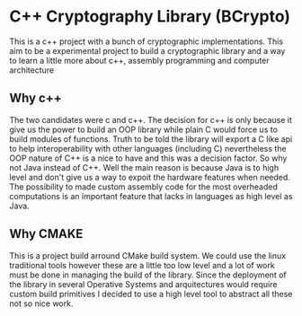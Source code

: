 # C++ Cryptography Library (BCrypto)
This is a c++ project with a bunch of cryptographic implementations. This aim to be a experimental project to build a cryptographic
library and a way to learn a little more about c++, assembly programming and computer architecture

## Why c++
The two candidates were c and c++. The decision for c++ is only because it give us the power to build an OOP library while plain C would
force us to build modules of functions. Truth to be told the library will export a C like api to help interoperability with other
languages (including C) nevertheless the OOP nature of C++ is a nice to have and this was a decision factor. So why not Java instead
of C++. Well the main reason is because Java is to high level and don't give us a way to expoit the hardware features when needed.
The possibility to made custom assembly code for the most overheaded computations is an important feature that lacks in languages as
high level as Java.


## Why CMAKE
This is a project build arround CMake build system. We could use the linux traditional tools however these are a little too low level
and a lot of work must be done in managing the build of the library. Since the deployment of the library in several Operative Systems
and arquitectures would require custom build primitives I decided to use a high level tool to abstract all these not so nice work.
